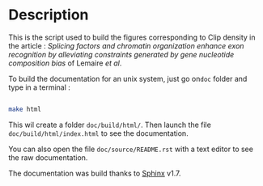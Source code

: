 # Description

This is the script used to build the figures corresponding to Clip density in the article : *Splicing factors and chromatin organization enhance exon recognition by alleviating constraints generated by gene nucleotide composition bias* of Lemaire *et al*.

To build the documentation for an unix system,  just go on``doc`` folder and type in a terminal :

```sh

make html
```

This wil create a folder `doc/build/html/`. Then launch the file `doc/build/html/index.html` to see the documentation.

You can also open the file `doc/source/README.rst` with a text editor to see the raw documentation.

The documentation was build thanks to [Sphinx](http://www.sphinx-doc.org/en/master/) v1.7.

